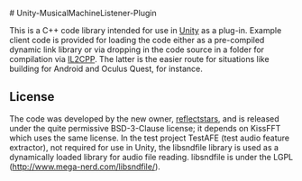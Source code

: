 # Unity-MusicalMachineListener-Plugin

This is a C++ code library intended for use in [Unity](https://unity.com) as a plug-in. Example client code is provided for loading the code either as a pre-compiled dynamic link library or via dropping in the code source in a folder for compilation via [IL2CPP](https://docs.unity3d.com/Manual/IL2CPP.html). The latter is the easier route for situations like building for Android and Oculus Quest, for instance. 

## License

The code was developed by the new owner, [reflectstars](http://github.com/reflectstars), and is released under the quite permissive BSD-3-Clause license; it depends on KissFFT which uses the same license.  In the test project TestAFE (test audio feature extractor), not required for use in Unity, the libsndfile library is used as a dynamically loaded library for audio file reading. libsndfile is under the LGPL (http://www.mega-nerd.com/libsndfile/).